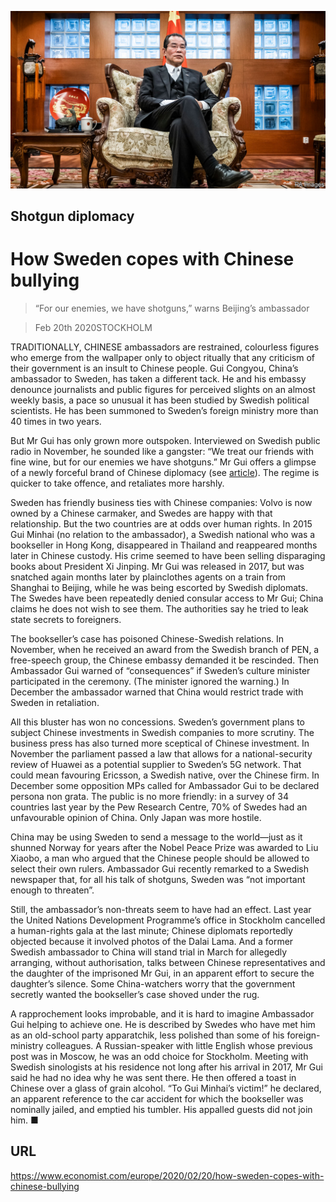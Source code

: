 ![](./images/20200222_EUP506.jpg)

## Shotgun diplomacy

# How Sweden copes with Chinese bullying

> “For our enemies, we have shotguns,” warns Beijing’s ambassador

> Feb 20th 2020STOCKHOLM

TRADITIONALLY, CHINESE ambassadors are restrained, colourless figures who emerge from the wallpaper only to object ritually that any criticism of their government is an insult to Chinese people. Gui Congyou, China’s ambassador to Sweden, has taken a different tack. He and his embassy denounce journalists and public figures for perceived slights on an almost weekly basis, a pace so unusual it has been studied by Swedish political scientists. He has been summoned to Sweden’s foreign ministry more than 40 times in two years.

But Mr Gui has only grown more outspoken. Interviewed on Swedish public radio in November, he sounded like a gangster: “We treat our friends with fine wine, but for our enemies we have shotguns.” Mr Gui offers a glimpse of a newly forceful brand of Chinese diplomacy (see [article](https://www.economist.com//china/2020/02/20/china-finds-a-use-abroad-for-twitter-a-medium-it-fears-at-home)). The regime is quicker to take offence, and retaliates more harshly.

Sweden has friendly business ties with Chinese companies: Volvo is now owned by a Chinese carmaker, and Swedes are happy with that relationship. But the two countries are at odds over human rights. In 2015 Gui Minhai (no relation to the ambassador), a Swedish national who was a bookseller in Hong Kong, disappeared in Thailand and reappeared months later in Chinese custody. His crime seemed to have been selling disparaging books about President Xi Jinping. Mr Gui was released in 2017, but was snatched again months later by plainclothes agents on a train from Shanghai to Beijing, while he was being escorted by Swedish diplomats. The Swedes have been repeatedly denied consular access to Mr Gui; China claims he does not wish to see them. The authorities say he tried to leak state secrets to foreigners.

The bookseller’s case has poisoned Chinese-Swedish relations. In November, when he received an award from the Swedish branch of PEN, a free-speech group, the Chinese embassy demanded it be rescinded. Then Ambassador Gui warned of “consequences” if Sweden’s culture minister participated in the ceremony. (The minister ignored the warning.) In December the ambassador warned that China would restrict trade with Sweden in retaliation.

All this bluster has won no concessions. Sweden’s government plans to subject Chinese investments in Swedish companies to more scrutiny. The business press has also turned more sceptical of Chinese investment. In November the parliament passed a law that allows for a national-security review of Huawei as a potential supplier to Sweden’s 5G network. That could mean favouring Ericsson, a Swedish native, over the Chinese firm. In December some opposition MPs called for Ambassador Gui to be declared persona non grata. The public is no more friendly: in a survey of 34 countries last year by the Pew Research Centre, 70% of Swedes had an unfavourable opinion of China. Only Japan was more hostile.

China may be using Sweden to send a message to the world—just as it shunned Norway for years after the Nobel Peace Prize was awarded to Liu Xiaobo, a man who argued that the Chinese people should be allowed to select their own rulers. Ambassador Gui recently remarked to a Swedish newspaper that, for all his talk of shotguns, Sweden was “not important enough to threaten”.

Still, the ambassador’s non-threats seem to have had an effect. Last year the United Nations Development Programme’s office in Stockholm cancelled a human-rights gala at the last minute; Chinese diplomats reportedly objected because it involved photos of the Dalai Lama. And a former Swedish ambassador to China will stand trial in March for allegedly arranging, without authorisation, talks between Chinese representatives and the daughter of the imprisoned Mr Gui, in an apparent effort to secure the daughter’s silence. Some China-watchers worry that the government secretly wanted the bookseller’s case shoved under the rug.

A rapprochement looks improbable, and it is hard to imagine Ambassador Gui helping to achieve one. He is described by Swedes who have met him as an old-school party apparatchik, less polished than some of his foreign-ministry colleagues. A Russian-speaker with little English whose previous post was in Moscow, he was an odd choice for Stockholm. Meeting with Swedish sinologists at his residence not long after his arrival in 2017, Mr Gui said he had no idea why he was sent there. He then offered a toast in Chinese over a glass of grain alcohol. “To Gui Minhai’s victim!” he declared, an apparent reference to the car accident for which the bookseller was nominally jailed, and emptied his tumbler. His appalled guests did not join him. ■

## URL

https://www.economist.com/europe/2020/02/20/how-sweden-copes-with-chinese-bullying
